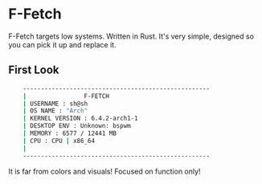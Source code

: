 # F-Fetch
F-Fetch targets low systems. Written in Rust. It's very simple, designed so you can pick it up and replace it.

## First Look 

```sh
    ----------------------------------------------------
    |                F-FETCH
    | USERNAME : sh@sh
    | OS NAME : "Arch"
    | KERNEL VERSION : 6.4.2-arch1-1
    | DESKTOP ENV : Unknown: bspwm
    | MEMORY : 6577 / 12441 MB
    | CPU : CPU | x86_64
    |                                                 
    ----------------------------------------------------
```
It is far from colors and visuals! Focused on function only!
